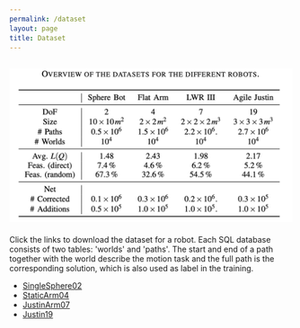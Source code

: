 ```yaml
---
permalink: /dataset
layout: page
title: Dataset
---
```

![datasets](../assets/imgs/datasets.png)
---
Click the links to download the dataset for a robot.
Each SQL database consists of two tables: 'worlds' and 'paths'.
The start and end of a path together with the world describe the motion task
and the full path is the corresponding solution, which is also used as label in the training. 

* [SingleSphere02](../dataset/SingleSphere02.db.zip)
* [StaticArm04](../dataset/StaticArm04.db.zip)
* [JustinArm07](../dataset/JustinArm07.db.zip)
* [Justin19](../dataset/Justin19.db.zip)
